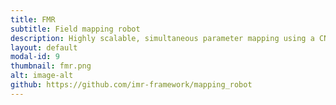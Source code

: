 ```yaml
---
title: FMR
subtitle: Field mapping robot
description: Highly scalable, simultaneous parameter mapping using a CNC
layout: default
modal-id: 9
thumbnail: fmr.png
alt: image-alt
github: https://github.com/imr-framework/mapping_robot
---
```

